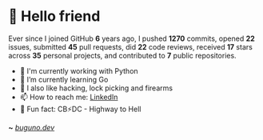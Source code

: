# 🤖 Hello friend

Ever since I joined GitHub **6** years ago, I pushed **1270** commits, opened **22** issues, submitted **45** pull requests, did **22** code reviews, received **17** stars across **35** personal projects, and contributed to **7** public repositories.

- 🐍 I'm currently working with Python
- 🌱 I’m currently learning Go
- 🔭 I also like hacking, lock picking and firearms
- 📫 How to reach me: [LinkedIn](https://www.linkedin.com/in/brunodesouzabezerra/)
- 🤡 Fun fact: CB⚡DC - Highway to Hell

**~** [_buguno.dev_](https://buguno.dev)
